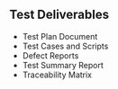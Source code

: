 ## Test Deliverables
 
- Test Plan Document
- Test Cases and Scripts
- Defect Reports
- Test Summary Report
- Traceability Matrix